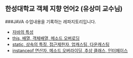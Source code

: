 한성대학교 객체 지향 언어2 (유상미 교수님)
---


###JAVA 수업내용을 기록하는 레파지토리입니다.


* [자바의 특성](https://github.com/2Re-play/JAVA-practice/tree/master/src/class02)
* [this, 배열, 객체배열, 메소드 오버로딩](https://github.com/2Re-play/JAVA-practice/tree/master/src/class03)
* [static, 상속의 특징, 접근제한자, 업캐스팅, 다운캐스팅](https://github.com/2Re-play/JAVA-practice/tree/master/src/class04)
* [instanceof 연산자, 메소드 오버라이딩, 추상 클래스, 인터페이스](https://github.com/2Re-play/JAVA-practice/tree/master/src/class05)

